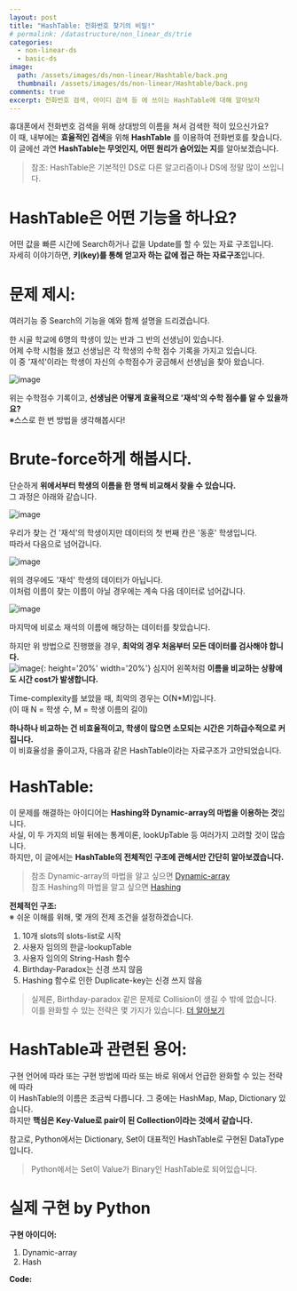 ```yaml
---
layout: post
title: "HashTable: 전화번호 찾기의 비밀!"
# permalink: /datastructure/non_linear_ds/trie
categories:
  - non-linear-ds
  - basic-ds
image:
  path: /assets/images/ds/non-linear/Hashtable/back.png
  thumbnail: /assets/images/ds/non-linear/Hashtable/back.png
comments: true
excerpt: 전화번호 검색, 아이디 검색 등 에 쓰이는 HashTable에 대해 알아보자
---
```

휴대폰에서 전화번호 검색을 위해 상대방의 이름을 쳐서 검색한 적이 있으신가요?<br/>
이 때, 내부에는 **효율적인 검색**을 위해 **HashTable** 를 이용하여 전화번호를 찾습니다.<br/>
이 글에선 과연 **HashTable는 무엇인지, 어떤 원리가 숨어있는 지**를 알아보겠습니다.<br/>
> 참조: HashTable은 기본적인 DS로 다른 알고리즘이나 DS에 정말 많이 쓰입니다.

# HashTable은 어떤 기능을 하나요?
어떤 값을 빠른 시간에 Search하거나 값을 Update를 할 수 있는 자료 구조입니다.<br/>
자세히 이야기하면, **키(key)를 통해 얻고자 하는 값에 접근 하는 자료구조**입니다.<br/>

# 문제 제시:
여러기능 중 Search의 기능을 예와 함께 설명을 드리겠습니다.<br/>

한 시골 학교에 6명의 학생이 있는 반과 그 반의 선생님이 있습니다.<br/>
어제 수학 시험을 쳤고 선생님은 각 학생의 수학 점수 기록을 가지고 있습니다.<br/>
이 중 '재석'이라는 학생이 자신의 수학점수가 궁금해서 선생님을 찾아 왔습니다.<br/>

![image](/assets/images/ds/non-linear/Hashtable/problem.png)

위는 수학점수 기록이고, **선생님은 어떻게 효율적으로 '재석'의 수학 점수를 알 수 있을까요?**<br/>
※스스로 한 번 방법을 생각해봅시다!

# Brute-force하게 해봅시다.
단순하게 **위에서부터 학생의 이름을 한 명씩 비교해서 찾을 수 있습니다.**<br/>
그 과정은 아래와 같습니다.<br/>

![image](/assets/images/ds/non-linear/Hashtable/brute-force-1.png)

우리가 찾는 건 '재석'의 학생이지만 데이터의 첫 번째 칸은 '동훈' 학생입니다.<br/>
따라서 다음으로 넘어갑니다.<br/>

![image](/assets/images/ds/non-linear/Hashtable/brute-force-2.png)

위의 경우에도 '재석' 학생의 데이터가 아닙니다.<br/>
이처럼 이름이 찾는 이름이 아닐 경우에는 계속 다음 데이터로 넘어갑니다.<br/>

![image](/assets/images/ds/non-linear/Hashtable/brute-force-3.png)

마지막에 비로소 재석의 이름에 해당하는 데이터를 찾았습니다.<br/>

하지만 위 방법으로 진행했을 경우, **최악의 경우 처음부터 모든 데이터를 검사해야 합니다.**<br/>
![image](/assets/images/ds/non-linear/Hashtable/string-compare.png){: height='20%' width='20%'}
심지어 왼쪽처럼 **이름을 비교하는 상황에도 시간 cost가 발생합니다.**<br/>

Time-complexity를 보았을 때, 최악의 경우는 O(N*M)입니다.<br/>
(이 때 N = 학생 수, M = 학생 이름의 길이)

**하나하나 비교하는 건 비효율적이고, 학생이 많으면 소모되는 시간은 기하급수적으로 커집니다.**<br/>
이 비효율성을 줄이고자, 다음과 같은 HashTable이라는 자료구조가 고안되었습니다.<br/>

# HashTable:
이 문제를 해결하는 아이디어는 **Hashing와 Dynamic-array의 마법을 이용하는 것**입니다.<br/>
사실, 이 두 가지의 비밀 뒤에는 통계이론, lookUpTable 등 여러가지 고려할 것이 많습니다.<br/>
하지만, 이 글에서는 **HashTable의 전체적인 구조에 관해서만 간단히 알아보겠습니다.** <br/>
> 참조 Dynamic-array의 마법을 알고 싶으면 [Dynamic-array]()<br/>
> 참조 Hashing의 마법을 알고 싶으면 [Hashing]()<br/>

**전체적인 구조:**<br/>
※ 쉬운 이해를 위해, 몇 개의 전제 조건을 설정하겠습니다.
1. 10개 slots의 slots-list로 시작
2. 사용자 임의의 한글-lookupTable
3. 사용자 임의의 String-Hash 함수
3. Birthday-Paradox는 신경 쓰지 않음
4. Hashing 함수로 인한 Duplicate-key는 신경 쓰지 않음



> 실제론, Birthday-paradox 같은 문제로 Collision이 생길 수 밖에 없습니다.<br/>
> 이를 완화할 수 있는 전략은 몇 가지가 있습니다. [더 알아보기](https://en.wikipedia.org/wiki/Hash_table)<br/>

# HashTable과 관련된 용어:
구현 언어에 따라 또는 구현 방법에 따라 또는 바로 위에서 언급한 완화할 수 있는 전략에 따라<br/>
이 HashTable의 이름은 조금씩 다릅니다. 그 중에는  HashMap, Map, Dictionary 있습니다.<br/>
하지만 **핵심은 Key-Value로 pair이 된 Collection이라는 것에서 같습니다.**<br/>

참고로, Python에서는 Dictionary, Set이 대표적인 HashTable로 구현된 DataType입니다.<br/>
> Python에서는 Set이 Value가 Binary인 HashTable로 되어있습니다.

# 실제 구현 by Python

**구현 아이디어:**<br/>
1. Dynamic-array
2. Hash

**Code:**<br/>
